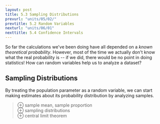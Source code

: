 ```yaml
---
layout: post
title: 5.3 Sampling Distributions
prevurl: "units/05/02/"
prevtitle: 5.2 Random Variables
nexturl: "units/06/01"
nexttitle: 5.4 Confidence Intervals
---
```

So far the calculations we've been doing have all depended on a *known theoretical probability*. However, most of the time we actually don't know what the real probability is -- if we did, there would be no point in doing statistics! How can random variables help us to analyze a dataset?

## Sampling Distributions
By treating the population parameter as a random variable, we can start making estimates about its probability distribution by analyzing samples.

> ⊕ sample mean, sample proportion  
> ⊕ sampling distributions  
> ⊕ central limit theorem  

